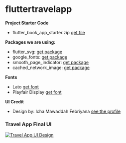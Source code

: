 # fluttertravelapp

**Project Starter Code**
- flutter_book_app_starter.zip [get file](https://gum.co/WMkFC)

**Packages we are using:**

- flutter_svg: [get package](https://pub.dev/packages/flutter_svg)
- google_fonts: [get package](https://pub.dev/packages/google_fonts)
- smooth_page_indicator: [get package](https://pub.dev/packages/smooth_page_indicator)
- cached_network_image: [get package](https://pub.dev/packages/cached_network_image)


**Fonts**

- Lato [get font](https://fonts.google.com/specimen/Lato)
- Playfair Display [get font](https://fonts.google.com/specimen/Playfair+Display)

**UI Credit**

- Design by: Icha Mawaddah Febriyana [see the profile](https://dribbble.com/ichamfy)

### Travel App Final UI

[![Travel App UI Design](https://cdn.dribbble.com/users/4474622/screenshots/11982472/media/dfe39454778106fc8d42dc2951e69641.jpg)](https://dribbble.com/shots/11982472-Travel-app)

